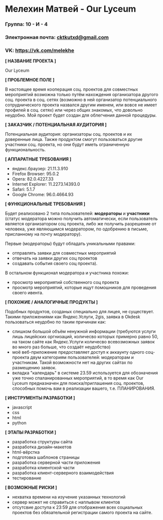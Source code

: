 # Мелехин Матвей -  Our Lyceum

### Группа: 10 - И - 4
### Электронная почта: cktkutxd@gmail.com
### VK: https://vk.com/melekhe

**[ НАЗВАНИЕ ПРОЕКТА ]**

Our Lyceum

**[ ПРОБЛЕМНОЕ ПОЛЕ ]**

В настоящее время кооперация соц. проектов для совместных мероприятий возможна только путём нахождения организатора другого соц. проекта в соц. сетях (возможно в ней организатор потенциального сотруднического проекта назвался другим именем, или вовсе не имеет профилей в соц. сетях) или через общих знакомых, что довольно неудобно. Мой проект будет создан для облегчения данной процедуры. 

**[ ЗАКАЗЧИК / ПОТЕНЦИАЛЬНАЯ АУДИТОРИЯ ]**

Потенциальная аудитория: организаторы соц. проектов и их доверенные лица. Также продуктом смогут пользоваться другие участники соц. проекта, но они будут иметь ограниченную функциональность.

**[ АППАРАТНЫЕ ТРЕБОВАНИЯ ]** 

* яндекс.браузер: 21.11.3.910
* Firefox Browser: 95.0.2
* Opera: 82.0.4227.33
* Internet Explorer: 11.2273.14393.0
* Safari: 5.1.7
* Google Chrome: 96.0.4664.93

**[ ФУНКЦИОНАЛЬНЫЕ ТРЕБОВАНИЯ ]**

Будет реализовано 2 типа пользователей: **модераторы** и **участники** 
(статус модератора можно получить автоматически, если пользователь является организатором соц проекта, либо же получить разрешение от человека, уже являющимся модератором, по одобрению в письме, присланному на почту модератору). 

Первые (модераторы) будут обладать уникальными правами: 
* отправлять заявки для совместных мероприятий 
* отвечать на заявки других соц проектов
* создавать события своего соц проекта). 

В остальном функционал модератора и участника похожи: 
* просмотр мероприятий собственного соц проекта
* просмотр мероприятий, которые ищут помошников для проведения своего ивента. 

**[ ПОХОЖИЕ / АНАЛОГИЧНЫЕ ПРОДУКТЫ ]**

Подобных продуктов, созданых специально для лицея, не существует. Такими приложениями как Яндекс.Услуги, 2gis, заявка в Okdesk пользоваться неудобно по таким причинам как:
* слишком большой объём ненужной информации (требуются услуги лишь лицейских оргнизаций, количесво которых примерно равно 50, на таком сайте как Яндекс.Услуги количесво всевозможных заявок во много раз больше, что создаёт неудобство)
* моё веб-приложение предоставляет доступ к аккаунту одного соц-проекта двум категориям пользователей: модераторам и участникам. Такой возможности нет на других сайтах по размещению заявок. 
* вкладка "календарь" в системе 23.59 используется для обозначения уже точно спаланированных мероприятий, в то время как Our Lyceum предназначен для поиска/приглашения соц. проектов, способных помочь вам в реализации вашего, т.е. ПЛАНИРОВАНИЯ.

**[ ИНСТРУМЕНТЫ РАЗРАБОТКИ ]**

* javascript
* css
* html
* python

**[ ЭТАПЫ РАЗРАБОТКИ ]**

* разработка структуры сайта
* разработка дизайн-макетов
* html-вёрстка
* подготовка шаблонов страницы
* разработка серверной части приложения
* разработка клиентской части
* разработка клиент-серверного взаимодействия
* тестирование

**[ ВОЗМОЖНЫЕ РИСКИ ]**

* нехватка времени на изучение указанных технологий 
* сервер может не справиться с наплывом клиентов
* отсутсвие доступа к 23:59 для отображения всех социальных проектов без обязательной регистрации самого проекта на сайте.

